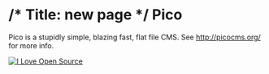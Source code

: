 /*
Title: new page
*/
Pico
====

Pico is a stupidly simple, blazing fast, flat file CMS. See http://picocms.org/ for more info.
<!--flippa verify-->
[![I Love Open Source](http://www.iloveopensource.io/images/logo-lightbg.png)](http://www.iloveopensource.io/projects/524c55dcca7964c617000756)
